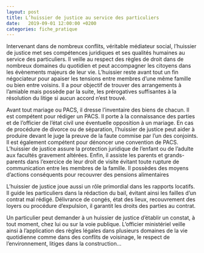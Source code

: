 ```yaml
---
layout: post
title: L’huissier de justice au service des particuliers
date:   2019-09-01 12:00:00 +0200
categories: fiche_pratique
---
```


Intervenant dans de nombreux conflits, véritable médiateur social, l’huissier de justice met ses compétences juridiques et ses qualités humaines au service des particuliers. Il veille au respect des règles de droit dans de nombreux domaines du quotidien et peut accompagner les citoyens dans les évènements majeurs de leur vie. L’huissier reste avant tout un fin négociateur pour apaiser les tensions entre membres d’une même famille ou bien entre voisins. Il a pour objectif de trouver des arrangements à l’amiable mais possède par la suite, les prérogatives suffisantes à la résolution du litige si aucun accord n’est trouvé.

Avant tout mariage ou PACS, il dresse l’inventaire des biens de chacun. Il est compétent pour rédiger un PACS. Il porte à la connaissance des parties et de l’officier de l’état civil une éventuelle opposition à un mariage. En cas de procédure de divorce ou de séparation, l’huissier de justice peut aider à produire devant le juge la preuve de la faute commise par l’un des conjoints. Il est également compétent pour dénoncer une convention de PACS. L’huissier de justice assure la protection juridique de l’enfant ou de l’adulte aux facultés gravement altérées. Enfin, il assiste les parents et grands-parents dans l’exercice de leur droit de visite évitant toute rupture de communication entre les membres de la famille. Il possèdes des moyens d’actions conséquents pour recouvrer des pensions alimentaires

L’huissier de justice joue aussi un rôle primordial dans les rapports locatifs. Il guide les particuliers dans la rédaction du bail, évitant ainsi les failles d’un contrat mal rédigé. Délivrance de congés, état des lieux, recouvrement des loyers ou procédure d’expulsion, il garantit les droits des parties au contrat.

Un particulier peut demander à un huissier de justice d’établir un constat, à tout moment, chez lui ou sur la voie publique. L’officier ministériel veille ainsi à l’application des règles légales dans plusieurs domaines de la vie quotidienne comme dans des conflits de voisinage, le respect de l’environnement, litiges dans la construction...
